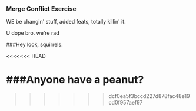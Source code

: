 ### Merge Conflict Exercise

WE be changin' stuff, added feats, totally killin' it.

U dope bro.
we're rad

###Hey look, squirrels.

<<<<<<< HEAD


###Anyone have a peanut?
======
>>>>>>> dcf0ea5f3bccd227d878fac48e19cd0f957aef97
